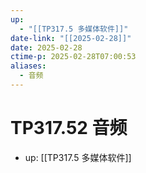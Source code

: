 ```yaml
---
up:
  - "[[TP317.5 多媒体软件]]"
date-link: "[[2025-02-28]]"
date: 2025-02-28
ctime-p: 2025-02-28T07:00:53
aliases:
  - 音频
---
```


# TP317.52 音频

- up: [[TP317.5 多媒体软件]]
